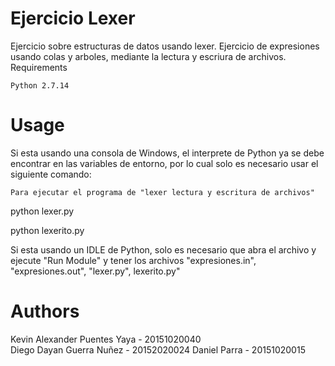 # Ejercicio Lexer

Ejercicio sobre estructuras de datos usando lexer. Ejercicio de expresiones usando colas y arboles, mediante la lectura y escriura de archivos. 
Requirements

    Python 2.7.14

# Usage

Si esta usando una consola de Windows, el interprete de Python ya se debe encontrar en las variables de entorno, por lo cual solo es necesario usar el siguiente comando:

    Para ejecutar el programa de "lexer lectura y escritura de archivos"

python lexer.py

python lexerito.py



Si esta usando un IDLE de Python, solo es necesario que abra el archivo y ejecute "Run Module" y tener los archivos "expresiones.in", "expresiones.out", "lexer.py", lexerito.py"

# Authors

Kevin Alexander Puentes Yaya - 20151020040  
Diego Dayan Guerra Nuñez - 20152020024
Daniel Parra - 20151020015
